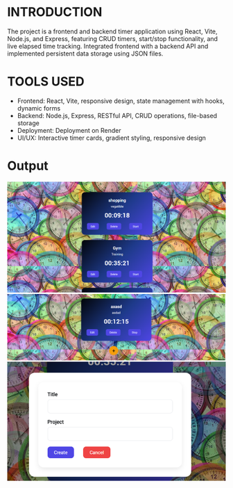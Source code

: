 #  INTRODUCTION
The project is a frontend and backend timer application using React, Vite, Node.js, and Express, featuring CRUD timers, start/stop functionality, and live elapsed time tracking. Integrated frontend with a backend API and implemented persistent data storage using JSON files.
# TOOLS USED
- Frontend: React, Vite, responsive design, state management with hooks, dynamic forms
- Backend: Node.js, Express, RESTful API, CRUD operations, file-based storage
- Deployment: Deployment on Render 
- UI/UX: Interactive timer cards, gradient styling, responsive design
# Output
![Outpu1](client/src/assets/ss.png)
![Outpu2](client/src/assets/ss2.png)
![Outpu3](client/src/assets/ss3.png)
